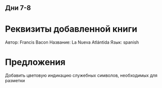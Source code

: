 ## Дни 7-8

# Реквизиты добавленной книги

Автор: Francis Bacon
Название: La Nueva Atlántida
Язык: spanish

# Предложения

Добавить цветовую индикацию служебных символов, необходимых для разметки
